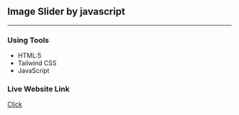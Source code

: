 ## Image Slider by javascript
***
### Using Tools
* HTML:5
* Tailwind CSS
* JavaScript

### Live Website Link
<a href="">Click</a>